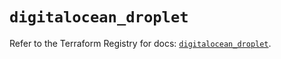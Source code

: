 # `digitalocean_droplet`

Refer to the Terraform Registry for docs: [`digitalocean_droplet`](https://registry.terraform.io/providers/digitalocean/digitalocean/2.39.1/docs/resources/droplet).
